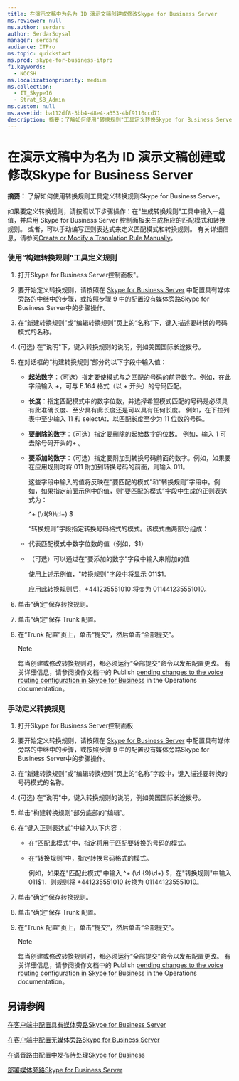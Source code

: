 ```yaml
---
title: 在演示文稿中为名为 ID 演示文稿创建或修改Skype for Business Server
ms.reviewer: null
ms.author: serdars
author: SerdarSoysal
manager: serdars
audience: ITPro
ms.topic: quickstart
ms.prod: skype-for-business-itpro
f1.keywords:
  - NOCSH
ms.localizationpriority: medium
ms.collection:
  - IT_Skype16
  - Strat_SB_Admin
ms.custom: null
ms.assetid: ba112df8-3bb4-48e4-a353-4bf9110ccd71
description: 摘要：了解如何使用"转换规则"工具定义转换Skype for Business Server。
---
```


# <a name="create-or-modify-a-translation-rule-for-called-id-presentation-in-skype-for-business-server"></a>在演示文稿中为名为 ID 演示文稿创建或修改Skype for Business Server

**摘要：** 了解如何使用转换规则工具定义转换规则Skype for Business Server。

如果要定义转换规则，请按照以下步骤操作：在"生成转换规则"工具中输入一组值，并启用 Skype for Business Server 控制面板来生成相应的匹配模式和转换规则。 或者，可以手动编写正则表达式来定义匹配模式和转换规则。 有关详细信息，请参阅[Create or Modify a Translation Rule Manually](/previous-versions/office/lync-server-2013/lync-server-2013-create-or-modify-a-translation-rule-manually)。

### <a name="to-define-a-rule-by-using-the-build-a-translation-rule-tool"></a>使用“构建转换规则”工具定义规则

1. 打开Skype for Business Server控制面板"。

2. 要开始定义转换规则，请按照在 [Skype for Business Server](configure-trunk-with-media-bypass.md) 中配置具有媒体旁路的中继中的步骤，或按照步骤 9 中的配置没有媒体[](configure-trunk-without-media-bypass.md)旁路Skype for Business Server中的步骤操作。

3. 在“新建转换规则”或“编辑转换规则”页上的“名称”下，键入描述要转换的号码模式的名称。

4.  (可选) 在"说明"下，键入转换规则的说明，例如美国国际长途拨号。

5. 在对话框的“构建转换规则”部分的以下字段中输入值：

   - **起始数字**：（可选）指定要使模式与之匹配的号码的前导数字。例如，在此字段输入 +，可与 E.164 格式（以 + 开头）的号码匹配。

   - **长度**：指定匹配模式中的数字位数，并选择希望模式匹配的号码是必须具有此准确长度、至少具有此长度还是可以具有任何长度。 例如，在下拉列表中至少输入 11 和 selectAt，以匹配长度至少为 11 位数的号码。

   - **要删除的数字**：（可选）指定要删除的起始数字的位数。 例如，输入 1 可去除号码开头的+ 。

   - **要添加的数字**：（可选）指定要附加到转换号码前面的数字。例如，如果要在应用规则时将 011 附加到转换号码的前面，则输入 011。

     这些字段中输入的值将反映在“要匹配的模式”和“转换规则”字段中。例如，如果指定前面示例中的值，则“要匹配的模式”字段中生成的正则表达式为：

     ^\+ (\d{9}\d+) $

     “转换规则”字段指定转换号码格式的模式。该模式由两部分组成：

   - 代表匹配模式中数字位数的值（例如，$1）

   - （可选）可以通过在“要添加的数字”字段中输入来附加的值

     使用上述示例值，"转换规则"字段中将显示 011$1。

     应用此转换规则后，+441235551010 将变为 011441235551010。

6. 单击“确定”保存转换规则。

7. 单击“确定”保存 Trunk 配置。

8. 在“Trunk 配置”页上，单击“提交”，然后单击“全部提交”。

   > [!NOTE]
   > 每当创建或修改转换规则时，都必须运行“全部提交”命令以发布配置更改。 有关详细信息，请参阅操作文档中的 Publish [pending changes to the voice routing configuration in Skype for Business](voice-route-config-changes.md) in the Operations documentation。

### <a name="to-define-a-translation-rule-manually"></a>手动定义转换规则

1. 打开Skype for Business Server控制面板

2. 要开始定义转换规则，请按照在 [Skype for Business Server](configure-trunk-with-media-bypass.md) 中配置具有媒体旁路的中继中的步骤，或按照步骤 9 中的配置没有媒体[](configure-trunk-without-media-bypass.md)旁路Skype for Business Server中的步骤操作。

3. 在“新建转换规则”或“编辑转换规则”页上的“名称”字段中，键入描述要转换的号码模式的名称。

4.  (可选) 在"说明"中，键入转换规则的说明，例如美国国际长途拨号。

5. 单击“构建转换规则”部分底部的“编辑”。

6. 在“键入正则表达式”中输入以下内容：

   - 在“匹配此模式”中，指定将用于匹配要转换的号码的模式。

   - 在“转换规则”中，指定转换号码格式的模式。

     例如，如果在"匹配此模式"中输入 ^\+ (\d  {9}\d+) $，在"转换规则"中输入 011$1，则规则将 +441235551010 转换为 011441235551010。

7. 单击“确定”保存转换规则。

8. 单击“确定”保存 Trunk 配置。

9. 在“Trunk 配置”页上，单击“提交”，然后单击“全部提交”。

    > [!NOTE]
    > 每当创建或修改转换规则时，都必须运行“全部提交”命令以发布配置更改。 有关详细信息，请参阅操作文档中的 Publish [pending changes to the voice routing configuration in Skype for Business](voice-route-config-changes.md) in the Operations documentation。

## <a name="see-also"></a>另请参阅

[在客户端中配置具有媒体旁路Skype for Business Server](configure-trunk-with-media-bypass.md)

[在客户端中配置无媒体旁路Skype for Business Server](configure-trunk-without-media-bypass.md)

[在语音路由配置中发布待处理Skype for Business](voice-route-config-changes.md)

[部署媒体旁路Skype for Business Server](deploy-media-bypass.md)
